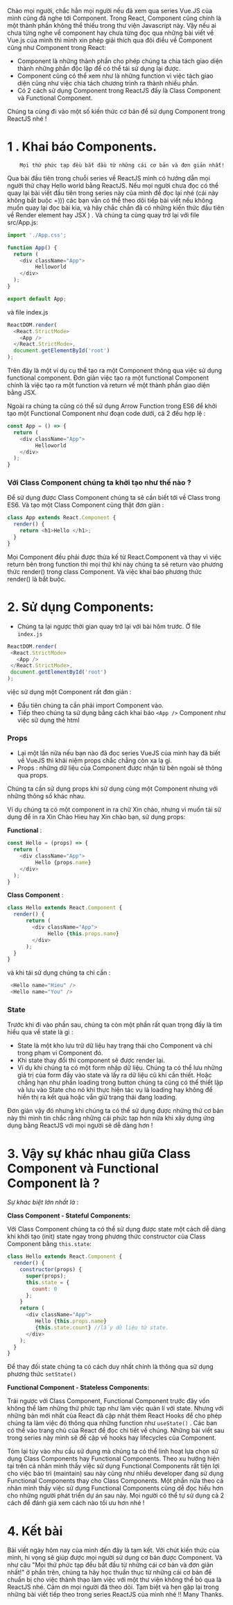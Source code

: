 Chào mọi người, chắc hẳn mọi người nếu đã xem qua series Vue.JS của mình cũng đã nghe tới Component. Trong React, Component cũng chính là một thành phần không thể thiếu trong thư viện Javascript này. Vậy nếu ai chưa từng nghe về component hay chưa từng đọc qua những bài viết về Vue.js của mình thì mình xin phép giải thích qua đôi điều về Component cũng như Component trong React:
- Component là những thành phần cho phép chúng ta chia tách giao diện thành những phần độc lập để có thể tái sử dụng lại được.  
- Component cũng có thể xem như là những function vì việc tách giao diện cũng như việc chia tách chương trình ra thành nhiều phần.
- Có 2 cách sử dụng Component trong ReactJS đấy là Class Component và Functional Component.

Chúng ta cùng đi vào một số kiến thức cơ bản để sử dụng Component trong ReactJS nhé ! 



# 1 . Khai báo Components. 
```
    Mọi thứ phức tạp đều bắt đầu từ những cái cơ bản và đơn giản nhất! 
```
Qua bài đầu tiên trong chuỗi series về ReactJS mình có hướng dẫn mọi người thử chạy Hello world bằng ReactJS. Nếu mọi người chưa đọc có thể quay lại bài viết đầu tiên trong series này của mình để đọc lại nhé (cái này không bắt buộc =))) các bạn vẫn có thể theo dõi tiếp bài viết nếu không muốn quay lại đọc bài kia, và hãy chắc chắn đã có những kiến thức đầu tiên về Render element hay JSX ) . Và chúng ta cùng quay trở lại với file src/App.js: 
```js
import './App.css';

function App() {
  return (
    <div className="App">
         Helloworld 
    </div>
  );
}

export default App;
```

và file index.js 

```js 
ReactDOM.render(
  <React.StrictMode>
    <App />
  </React.StrictMode>,
  document.getElementById('root')
);
```

Trên đây là một ví dụ cụ thể tạo ra một Component thông qua việc sử dụng functional component. Đơn giản việc tạo ra một functional Component chính là việc tạo ra một function và return về một thành phần giao diện bằng JSX. 

Ngoài ra chúng ta cũng có thể sử dụng Arrow Function trong ES6 để khởi tạo một Functional Component như đoạn code dưới, cả 2 đều hợp lệ : 

```js
const App = () => {
  return (
    <div className="App">
         Helloworld 
    </div>
  );
}
```

### Với Class Component chúng ta khởi tạo như thế nào ? 
Để sử dụng được Class Component chúng ta sẽ cần biết tới về Class trong ES6. Và tạo một Class Component cũng thật đơn giản : 

```js
class App extends React.Component {
  render() {
    return <h1>Hello </h1>;
  }
}
```

Mọi Component đều phải được thừa kế từ React.Component và thay vì việc return bên trong function thì mọi thứ khi này chúng ta sẽ return vào phương thức render() trong class Component. Và việc khai báo phương thức render() là bắt buộc. 

# 2. Sử dụng Components: 
- Chúng ta lại ngược thời gian quay trở lại với bài hôm trước. Ở file ```index.js``` 
 ```js 
ReactDOM.render(
  <React.StrictMode>
    <App />
  </React.StrictMode>,
  document.getElementById('root')
);
```
việc sử dụng một Component rất đơn giản : 
- Đầu tiên chúng ta cần phải import Component vào. 
- Tiếp theo chúng ta sử dụng bằng cách khai báo ```<App />``` Component như việc sử dụng thẻ html
### Props

- Lại một lần nữa nếu bạn nào đã đọc series VueJS của mình hay đã biết về VueJS thì khái niệm props chắc chẳng còn xa lạ gì. 
- Props : những dữ liệu của Component được nhận từ bên ngoài sẽ thông qua props.

Chúng ta cần sử dụng props khi sử dụng cùng một Component nhưng với những thông số khác nhau. 

Ví dụ chúng ta có một component in ra chữ Xin chào, nhưng vì muốn tái sử dụng để in ra Xin Chào  Hieu hay Xin chào bạn, sử dụng props: 


**Functional** : 
```js
const Hello = (props) => {
  return (
    <div className="App">
         Hello {props.name}
    </div>
  );
}
```
**Class Component** : 
```js
class Hello extends React.Component {
  render() {
      return (
        <div className="App">
             Hello {this.props.name}
        </div>
      );  
  }
}
```
và khi tái sử dụng chúng ta chỉ cần : 

```js
 <Hello name="Hieu" />
 <Hello name="You" />
```

### State
Trước khi đi vào phần sau, chúng ta còn một phần rất quan trọng đấy là tìm hiểu qua về state là gì : 
- State là một kho lưu trữ dữ liệu hay trạng thái cho Component và chỉ trong phạm vi Component đó. 
- Khi state thay đổi thì component sẽ được render lại. 
- Ví dụ khi chúng ta có một form nhập dữ liệu. Chúng ta có thể lưu những giá trị của form đấy vào state và lấy ra dữ liệu cũ khi cần thiết. Hoặc chẳng hạn như phần loading trong button chúng ta cũng có thể thiết lập và lưu vào State cho nó khi thực hiện tác vụ là loading hay không để hiển thị ra kết quả hoặc vẫn giữ trạng thái đang loading.


Đơn giản vậy đó nhưng khi chúng ta có thể sử dụng được những thứ cơ bản này thì mình tin chắc rằng những cái phức tạp hơn nữa khi xây dựng ứng dụng bằng ReactJS với mọi người sẽ dễ dàng hơn ! 
# 3. Vậy sự khác nhau giữa Class Component và Functional Component là ?

*Sự khác biệt lớn nhất là* : 


**Class Component - Stateful Components:** 

Với Class Component chúng ta có thể sử dụng  được state một cách dễ dàng khi khởi tạo (init) state ngay trong phương thức constructor của Class Component bằng ```this.state```: 
```js
class Hello extends React.Component {
  render() {
    constructor(props) {
      super(props);
      this.state = {
        count: 0
      };
    }
    return (
      <div className="App">
         Hello {this.props.name}
         {this.state.count} //lấy dữ liệu từ state.
      </div>
    );  
  }
}
```

  Để thay đối state chúng ta có cách duy nhất chính là thông qua sử dụng phương thức ```setState()```

**Functional Component - Stateless Components:** 

Trái ngược với Class Component, Functional Component trước đây vốn không thể làm những thứ phức tạp như làm việc quản lí với state. Nhưng với những bản mới nhất của React đã cập nhật thêm  React Hooks để cho phép chúng ta làm việc đó thông qua những function như ```useState()``` . Các ban có thể vào trang chủ của React để đọc chi tiết về chúng. Những bài viết sau trong series này mình sẽ đề cập về hooks hay lifecycles của Component. 


Tóm lại tùy vào nhu cầu sử dụng mà chúng ta có thể linh hoạt lựa chọn sử dụng Class Components hay Functional Components. Theo xu hướng hiện tại trên cá nhân mình thấy việc sử dụng Functional Components rất tiện lợi cho việc bảo trì (maintain) sau này cũng như nhiều developer đang sử dụng Functional Components thay cho Class Components. Một phần nữa theo cá nhân mình thấy việc sử dụng Functional Components cũng dễ đọc hiểu hơn cho những người phát triển dự án sau này. Mọi người có thể tự sử dụng cả 2 cách để đánh giá xem cách nào tối ưu hơn nhé ! 

# 4. Kết bài
Bài viết ngày hôm nay của mình đến đây là tạm kết. Với chút kiến thức của mình, hi vọng sẽ giúp được mọi người sử dụng cơ bản được Component. Và như câu "Mọi thứ phức tạp đều bắt đầu từ những cái cơ bản và đơn giản nhất!" ở phần trên, chúng ta hãy học thuần thục từ những cái cơ bản để chuẩn bị cho việc thành thạo làm việc với một thư viện không thể bỏ qua là ReactJS nhé. Cảm ơn mọi người đã theo dõi. Tạm biệt và hẹn gặp lại trong những bài viết tiếp theo trong series ReactJS của mình nhé !! Many Thanks.